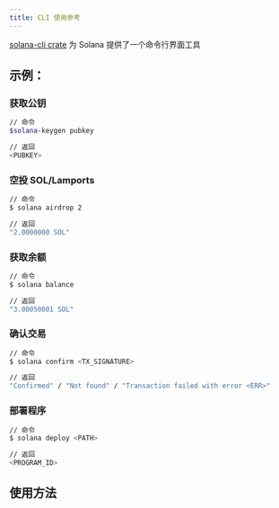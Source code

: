 ```yaml
---
title: CLI 使用参考
---
```


[solana-cli crate](https://crates.io/crates/solana-cli) 为 Solana 提供了一个命令行界面工具

## 示例：

### 获取公钥

```bash
// 命令
$solana-keygen pubkey

// 返回
<PUBKEY>
```

### 空投 SOL/Lamports

```bash
// 命令
$ solana airdrop 2

// 返回
"2.0000000 SOL"
```

### 获取余额

```bash
// 命令
$ solana balance

// 返回
"3.00050001 SOL"
```

### 确认交易

```bash
// 命令
$ solana confirm <TX_SIGNATURE>

// 返回
"Confirmed" / "Not found" / "Transaction failed with error <ERR>"
```

### 部署程序

```bash
// 命令
$ solana deploy <PATH>

// 返回
<PROGRAM_ID>
```

## 使用方法
###
```text

```

